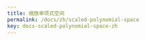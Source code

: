 ```yaml
---
title: 缩放单项式空间 
permalink: /docs/zh/scaled-polynomial-space
key: docs-scaled-polynomial-space-zh
---
```

